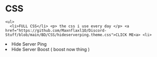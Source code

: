 <h1>CSS</h1>

    <ul>
      <li>FULL CSS</li> <p> the css i use every day </p> <a href="https://github.com/Maxnflaxl1O/Discord-Stuff/blob/main/BD/CSS/hideserverping.theme.css">CLICK ME<a> <li>
  <li>Hide Server Ping</li>
  <li>Hide Server Boost ( boost now thing )</li>
</ul>  

